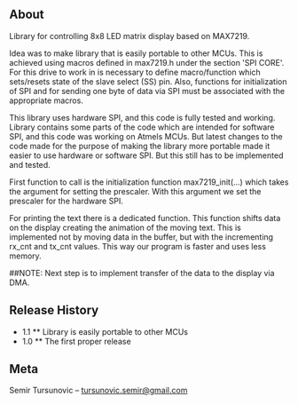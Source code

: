 ## About
Library for controlling 8x8 LED matrix display based on MAX7219.

Idea was to make library that is easily portable to other MCUs.
This is achieved using macros defined in max7219.h under the section
'SPI CORE'. For this drive to work in is necessary to define macro/function
which sets/resets state of the slave select (SS) pin. Also, functions for
initialization of SPI and for sending one byte of data via SPI must
be associated with the appropriate macros.

This library uses hardware SPI, and this code is fully tested and working.
Library contains some parts of the code which are intended for software
SPI, and this code was working on Atmels MCUs. But latest changes to the
code made for the purpose of making the library more portable made it
easier to use hardware or software SPI. But this still has to be implemented
and tested.

First function to call is the initialization function
max7219_init(...) which takes the argument for setting the
prescaler. With this argument we set the prescaler for the
hardware SPI.

For printing the text there is a dedicated function.
This function shifts data on the display creating
the animation of the moving text. This is implemented
not by moving data in the buffer, but with the incrementing
rx_cnt and tx_cnt values. This way our program is faster and uses less
memory.


##NOTE:
  Next step is to implement transfer of the data to the display via DMA.

## Release History
  * 1.1
  ** Library is easily portable to other MCUs
  * 1.0
  ** The first proper release


## Meta

  Semir Tursunovic – tursunovic.semir@gmail.com



